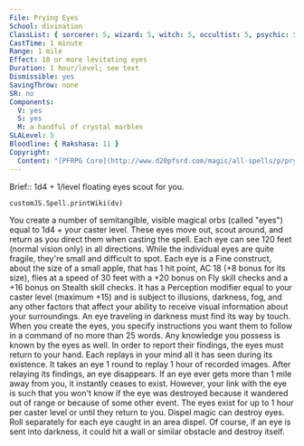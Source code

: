 ```yaml
---
File: Prying Eyes
School: divination
ClassList: { sorcerer: 5, wizard: 5, witch: 5, occultist: 5, psychic: 5, mesmerist: 5, spiritualist: 5 }
CastTime: 1 minute
Range: 1 mile
Effect: 10 or more levitating eyes
Duration: 1 hour/level; see text
Dismissible: yes
SavingThrow: none
SR: no
Components:
  V: yes
  S: yes
  M: a handful of crystal marbles
SLALevel: 5
Bloodline: { Rakshasa: 11 }
Copyright:
  Content: "[PFRPG Core](http://www.d20pfsrd.com/magic/all-spells/p/prying-eyes)"
---
```

Brief:: 1d4 + 1/level floating eyes scout for you.

```dataviewjs
customJS.Spell.printWiki(dv)
```

You create a number of semitangible, visible magical orbs (called "eyes") equal to 1d4 + your caster level. These eyes move out, scout around, and return as you direct them when casting the spell. Each eye can see 120 feet (normal vision only) in all directions.  While the individual eyes are quite fragile, they're small and difficult to spot. Each eye is a Fine construct, about the size of a small apple, that has 1 hit point, AC 18 (+8 bonus for its size), flies at a speed of 30 feet with a +20 bonus on Fly skill checks and a +16 bonus on Stealth skill checks. It has a Perception modifier equal to your caster level (maximum +15) and is subject to illusions, darkness, fog, and any other factors that affect your ability to receive visual information about your surroundings. An eye traveling in darkness must find its way by touch.  When you create the eyes, you specify instructions you want them to follow in a command of no more than 25 words. Any knowledge you possess is known by the eyes as well.  In order to report their findings, the eyes must return to your hand. Each replays in your mind all it has seen during its existence.  It takes an eye 1 round to replay 1 hour of recorded images. After relaying its findings, an eye disappears.  If an eye ever gets more than 1 mile away from you, it instantly ceases to exist. However, your link with the eye is such that you won't know if the eye was destroyed because it wandered out of range or because of some other event.  The eyes exist for up to 1 hour per caster level or until they return to you. Dispel magic can destroy eyes. Roll separately for each eye caught in an area dispel. Of course, if an eye is sent into darkness, it could hit a wall or similar obstacle and destroy itself.
